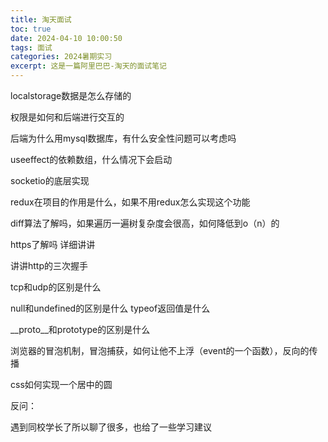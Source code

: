 ```yaml
---
title: 淘天面试
toc: true
date: 2024-04-10 10:00:50
tags: 面试
categories: 2024暑期实习
excerpt: 这是一篇阿里巴巴-淘天的面试笔记
---
```

localstorage数据是怎么存储的

权限是如何和后端进行交互的

后端为什么用mysql数据库，有什么安全性问题可以考虑吗

useeffect的依赖数组，什么情况下会启动

socketio的底层实现

redux在项目的作用是什么，如果不用redux怎么实现这个功能

diff算法了解吗，如果遍历一遍树复杂度会很高，如何降低到o（n）的

https了解吗 详细讲讲

讲讲http的三次握手

tcp和udp的区别是什么

null和undefined的区别是什么 typeof返回值是什么

__proto__和prototype的区别是什么

浏览器的冒泡机制，冒泡捕获，如何让他不上浮（event的一个函数），反向的传播

css如何实现一个居中的圆

反问：

遇到同校学长了所以聊了很多，也给了一些学习建议
